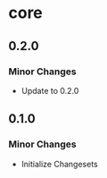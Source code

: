 # core

## 0.2.0

### Minor Changes

- Update to 0.2.0

## 0.1.0

### Minor Changes

- Initialize Changesets
